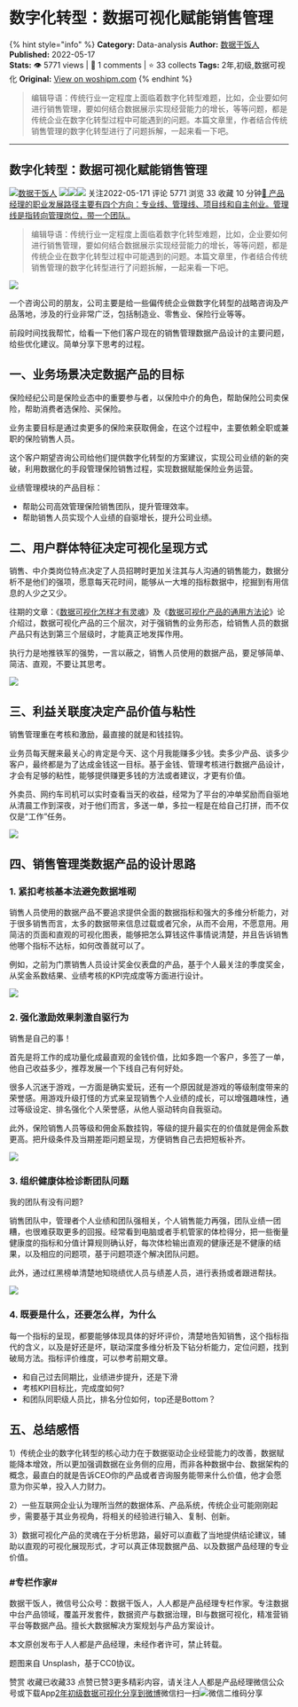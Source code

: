 # 数字化转型：数据可视化赋能销售管理
{% hint style="info" %}
**Category:** Data-analysis
**Author:** [数据干饭人](https://www.woshipm.com/u/850132)
**Published:** 2022-05-17  
**Stats:** 👁️ 5771 views | 💬 1 comments | ⭐ 33 collects
**Tags:** 2年,初级,数据可视化
**Original:** [View on woshipm.com](https://www.woshipm.com/data-analysis/5442090.html)
{% endhint %}
> 编辑导语：传统行业一定程度上面临着数字化转型难题，比如，企业要如何进行销售管理，要如何结合数据展示实现经营能力的增长，等等问题，都是传统企业在数字化转型过程中可能遇到的问题。本篇文章里，作者结合传统销售管理的数字化转型进行了问题拆解，一起来看一下吧。

---

## 数字化转型：数据可视化赋能销售管理

[![](https://image.woshipm.com/wp-files/2021/09/cOGve0gK4PPmNSNMsXSG.jpg!/both/72x72)](https://www.woshipm.com/u/850132)[数据干饭人](https://www.woshipm.com/u/850132) ![](https://static.woshipm.com/tag/1121_1@2x.png)![](https://static.woshipm.com/tag/2103_1@2x.png)![](https://static.woshipm.com/tag/2104_1@2x.png) 关注2022-05-171 评论 5771 浏览 33 收藏 10 分钟[🔗 产品经理的职业发展路径主要有四个方向：专业线、管理线、项目线和自主创业。管理线是指转向管理岗位，带一个团队..](https://ke.qidianla.com/courses/90pm)

> 编辑导语：传统行业一定程度上面临着数字化转型难题，比如，企业要如何进行销售管理，要如何结合数据展示实现经营能力的增长，等等问题，都是传统企业在数字化转型过程中可能遇到的问题。本篇文章里，作者结合传统销售管理的数字化转型进行了问题拆解，一起来看一下吧。

![](https://image.woshipm.com/wp-files/2022/05/osPBIA2wj59H92g9DMj3.jpg)

一个咨询公司的朋友，公司主要是给一些偏传统企业做数字化转型的战略咨询及产品落地，涉及的行业非常广泛，包括制造业、零售业、保险行业等等。

前段时间找我帮忙，给看一下他们客户现在的销售管理数据产品设计的主要问题，给些优化建议。简单分享下思考的过程。

## 一、业务场景决定数据产品的目标

保险经纪公司是保险业态中的重要参与者，以保险中介的角色，帮助保险公司卖保险，帮助消费者选保险、买保险。

业务主要目标是通过卖更多的保险来获取佣金，在这个过程中，主要依赖全职或兼职的保险销售人员。

这个客户期望咨询公司给他们提供数字化转型的方案建议，实现公司业绩的新的突破，利用数据化的手段管理保险销售过程，实现数据赋能保险业务运营。

业绩管理模块的产品目标：

*   帮助公司高效管理保险销售团队，提升管理效率。
*   帮助销售人员实现个人业绩的自驱增长，提升公司业绩。

## 二、用户群体特征决定可视化呈现方式

销售、中介类岗位特点决定了人员招聘时更加关注其与人沟通的销售能力，数据分析不是他们的强项，愿意每天花时间，能够从一大堆的指标数据中，挖掘到有用信息的人少之又少。

往期的文章：《[数据可视化怎样才有灵魂](http://www.woshipm.com/data-analysis/4646762.html)》及《[数据可视化产品的通用方法论](http://www.woshipm.com/data-analysis/5301811.html)》论介绍过，数据可视化产品的三个层次，对于强销售的业务形态，给销售人员的数据产品只有达到第三个层级时，才能真正地发挥作用。

执行力是地推铁军的强势，一言以蔽之，销售人员使用的数据产品，要足够简单、简洁、直观，不要让其思考。

![](https://image.woshipm.com/wp-files/2022/05/Q7mLXpNXt6ZjCptldofy.png)

## 三、利益关联度决定产品价值与粘性

销售管理重在考核和激励，最直接的就是和钱挂钩。

业务员每天醒来最关心的肯定是今天、这个月我能赚多少钱。卖多少产品、谈多少客户，最终都是为了达成金钱这一目标。基于金钱、管理考核进行数据产品设计，才会有足够的粘性，能够提供赚更多钱的方法或者建议，才更有价值。

外卖员、网约车司机可以实时查看当天的收益，经常为了平台的冲单奖励而自驱地从清晨工作到深夜，对于他们而言，多送一单，多拉一程是在给自己打拼，而不仅仅是“工作”任务。

![](https://image.woshipm.com/wp-files/2022/05/4UBx07JzrrFoTySqCvZT.png)

## 四、销售管理类数据产品的设计思路

### 1\. 紧扣考核基本法避免数据堆砌

销售人员使用的数据产品不要追求提供全面的数据指标和强大的多维分析能力，对于很多销售而言，太多的数据带来信息过载或者冗余，从而不会用，不愿意用。用简洁的页面和直观的可视化图表，能够把怎么算钱这件事情说清楚，并且告诉销售他哪个指标不达标，如何改善就可以了。

例如，之前为门票销售人员设计奖金仪表盘的产品，基于个人最关注的季度奖金，从奖金系数结果、业绩考核的KPI完成度等方面进行设计。

![](https://image.woshipm.com/wp-files/2022/05/6Kc1WWzN8WmpVbZcKJJl.png)

### 2\. 强化激励效果刺激自驱行为

销售是自己的事！

首先是将工作的成功量化成最直观的金钱价值，比如多跑一个客户，多签了一单，他自己收益多少，推荐发展一个下线自己有何好处。

很多人沉迷于游戏，一方面是确实爱玩，还有一个原因就是游戏的等级制度带来的荣誉感。用游戏升级打怪的方式来呈现销售个人业绩的成长，可以增强趣味性，通过等级设定、排名强化个人荣誉感，从他人驱动转向自我驱动。

此外，保险销售人员等级和佣金系数挂钩，等级的提升最实在的价值就是佣金系数更高。把升级条件及当期差距问题呈现，方便销售自己去把短板补齐。

![](https://image.woshipm.com/wp-files/2022/05/ccSaLrYEXP7guHDmmW3r.png)

### 3\. 组织健康体检诊断团队问题

我的团队有没有问题?

销售团队中，管理者个人业绩和团队强相关，个人销售能力再强，团队业绩一团糟，也很难获取更多的回报。经常看到电脑或者手机管家的体检得分，把一些衡量健康度的指标和分值计算规则确认好，每次体检输出直观的健康还是不健康的结果，以及相应的问题项，基于问题项逐个解决团队问题。

此外，通过红黑榜单清楚地知晓绩优人员与绩差人员，进行表扬或者跟进帮扶。

![](https://image.woshipm.com/wp-files/2022/05/De0BpKeIU0LMwZwWdEwK.png)

### 4\. 既要是什么，还要怎么样，为什么

每一个指标的呈现，都要能够体现具体的好坏评价，清楚地告知销售，这个指标指代的含义，以及是好还是坏，联动深度多维分析及下钻分析能力，定位问题，找到破局方法。指标评价维度，可以参考前期文章。

*   和自己过去同期比，业绩进步提升，还是下滑
*   考核KPI目标比，完成度如何?
*   和团队同职级人员比，排名分位如何，top还是Bottom？

## 五、总结感悟

1）传统企业的数字化转型的核心动力在于数据驱动企业经营能力的改善，数据赋能降本增效，所以更加强调数据在业务侧的应用，而非各种数据中台、数据架构的概念，最直白的就是告诉CEO你的产品或者咨询服务能带来什么价值，他才会愿意为你买单，投入人力财力。

2）一些互联网企业认为理所当然的数据体系、产品系统，传统企业可能刚刚起步，需要基于其业务视角，将相关的经验进行输入、复制、创新。

3）数据可视化产品的灵魂在于分析思路，最好可以直截了当地提供结论建议，辅助以直观的可视化展现形式，才可以真正体现数据产品、以及数据产品经理的专业价值。

### #专栏作家#

数据干饭人，微信号公众号：数据干饭人，人人都是产品经理专栏作家。专注数据中台产品领域，覆盖开发套件，数据资产与数据治理，BI与数据可视化，精准营销平台等数据产品。擅长大数据解决方案规划与产品方案设计。

本文原创发布于人人都是产品经理，未经作者许可，禁止转载。

题图来自 Unsplash，基于CC0协议。

赞赏 收藏已收藏33 点赞已赞3更多精彩内容，请关注人人都是产品经理微信公众号或下载App[2年](https://www.woshipm.com/tag/2%e5%b9%b4)[初级](https://www.woshipm.com/tag/%e5%88%9d%e7%ba%a7)[数据可视化](https://www.woshipm.com/tag/%e6%95%b0%e6%8d%ae%e5%8f%af%e8%a7%86%e5%8c%96)[分享到微博](https://service.weibo.com/share/share.php?appkey=2775287854&title=数字化转型：数据可视化赋能销售管理&url=https://www.woshipm.com/data-analysis/5442090.html&pic=https://image.woshipm.com/wp-files/2022/05/osPBIA2wj59H92g9DMj3.jpg)微信扫一扫![微信二维码](https://api.pwmqr.com/qrcode/create/?url=https://www.woshipm.com/data-analysis/5442090.html)分享